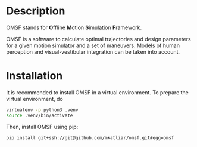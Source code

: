 # Description
OMSF stands for **O**ffline **M**otion **S**imulation **F**ramework.

OMSF is a software to calculate optimal trajectories and design parameters for a given motion 
simulator and a set of maneuvers. Models of human perception and
visual-vestibular integration can be taken into account.

# Installation
It is recommended to install OMSF in a virtual environment. To prepare the virtual environment, do
```bash
virtualenv -p python3 .venv
source .venv/bin/activate
```
Then, install OMSF using pip:
```bash
pip install git+ssh://git@github.com/mkatliar/omsf.git#egg=omsf
```
